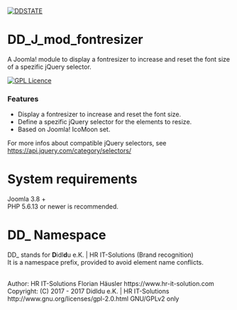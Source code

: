 [![DDSTATE](https://img.shields.io/badge/status-ALPHA-red.svg?style=flat)](https://img.shields.io/badge/status-ALPHA-red.svg?style=flat)

# DD_J_mod_fontresizer
 A Joomla! module to display a fontresizer to increase and reset the font size of a spezific jQuery selector.

[![GPL Licence](https://badges.frapsoft.com/os/gpl/gpl.png?v=102)](https://opensource.org/licenses/GPL-2.0/)

### Features
- Display a fontresizer to increase and reset the font size.
- Define a spezific jQuery selector for the elements to resize.
- Based on Joomla! IcoMoon set.

For more infos about compatible jQuery selectors, see https://api.jquery.com/category/selectors/

# System requirements
Joomla 3.8 +                                                                                <br>
PHP 5.6.13 or newer is recommended.

# DD_ Namespace
DD_ stands for  **D**idl**d**u e.K. | HR IT-Solutions (Brand recognition)                   <br>
It is a namespace prefix, provided to avoid element name conflicts.

<br>
Author: HR IT-Solutions Florian Häusler https://www.hr-it-solution.com                      <br>
Copyright: (C) 2017 - 2017 Didldu e.K. | HR IT-Solutions                                    <br>
http://www.gnu.org/licenses/gpl-2.0.html GNU/GPLv2 only

